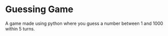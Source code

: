 # Guessing Game

A game made using python where you guess a number between 1 and 1000 within 5 turns.